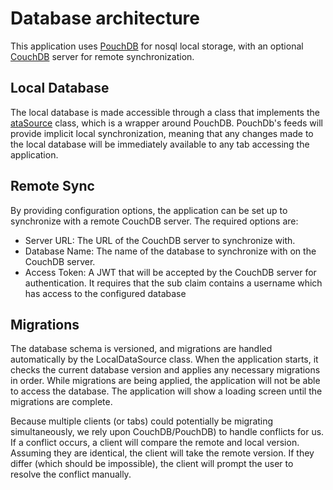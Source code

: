 # Database architecture

This application uses [PouchDB](https://www.pouchdb.com) for nosql local storage, with an optional
[CouchDB](https://couchdb.apache.org/) server for remote synchronization.

## Local Database

The local database is made accessible through a class that implements the [ataSource](../data/DataSource.ts) class, which
is a wrapper around PouchDB. PouchDb's feeds will provide implicit local synchronization, meaning that any changes made
to the local database will be immediately available  to any tab accessing the application.

## Remote Sync

By providing configuration options, the application can be set up to synchronize with a remote CouchDB server. The
required options are:

* Server URL: The URL of the CouchDB server to synchronize with.
* Database Name: The name of the database to synchronize with on the CouchDB server.
* Access Token: A JWT that will be accepted by the CouchDB server for authentication. It requires that the sub claim contains a username which has access to the configured database

## Migrations

The database schema is versioned, and migrations are handled automatically by the LocalDataSource class.
When the application starts, it checks the current database version and applies any necessary migrations in order.
While migrations are being applied, the application will not be able to access the database. The application will
show a loading screen until the migrations are complete.

Because multiple clients (or tabs) could potentially be migrating simultaneously, we rely upon CouchDB/PouchDB) to
handle conflicts for us. If a conflict occurs, a client will compare the remote and local version. Assuming they are
identical, the client will take the remote version. If they differ (which should be impossible), the client will prompt
the user to resolve the conflict manually.